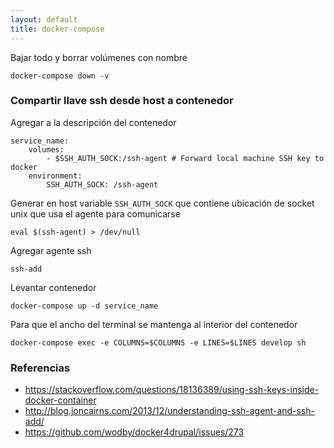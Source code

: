 ```yaml
---
layout: default
title: docker-compose
---
```


Bajar todo y borrar volúmenes con nombre

    docker-compose down -v

### Compartir llave ssh desde host a contenedor

Agregar a la descripción del contenedor

	service_name:
		volumes:
			- $SSH_AUTH_SOCK:/ssh-agent # Forward local machine SSH key to docker
		environment:
			SSH_AUTH_SOCK: /ssh-agent

Generar en host variable `SSH_AUTH_SOCK` que contiene ubicación de socket unix que usa el agente para comunicarse

	eval $(ssh-agent) > /dev/null

Agregar agente ssh

	ssh-add

Levantar contenedor

	docker-compose up -d service_name

Para que el ancho del terminal se mantenga al interior del contenedor

    docker-compose exec -e COLUMNS=$COLUMNS -e LINES=$LINES develop sh


### Referencias

* https://stackoverflow.com/questions/18136389/using-ssh-keys-inside-docker-container
* http://blog.joncairns.com/2013/12/understanding-ssh-agent-and-ssh-add/
* https://github.com/wodby/docker4drupal/issues/273
